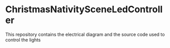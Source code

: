 # ChristmasNativitySceneLedController
This repository contains the electrical diagram and the source code used to control the lights
